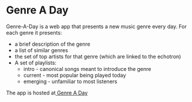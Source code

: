 # Genre A Day

Genre-A-Day is a web app that presents a new music genre every day. For each genre it presents:

 - a brief description of the genre
 - a list of similar genres
 - the set of top artists for that genre (which are linked to the echotron)
 - A set of playlists:
 	- intro - canonical songs meant to introduce the genre
 	- current - most popular being played today
 	- emerging - unfamiliar to most listeners
 	
 The app is hosted at[ Genre A Day](http://static.echonest.com/GenreADay/)